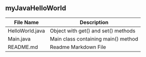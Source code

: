 ## myJavaHelloWorld

File Name | Description
--------- | -----------
HelloWorld.java | Object with get() and set() methods
Main.java | Main class containing main() method
README.md | Readme Markdown File
